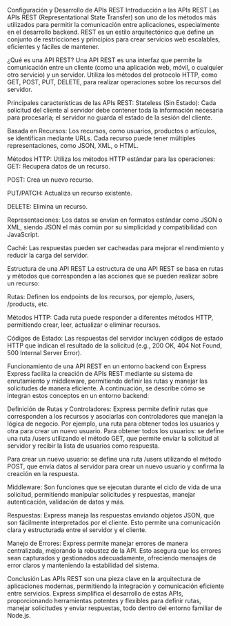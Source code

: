 Configuración y Desarrollo de APIs REST
Introducción a las APIs REST
Las APIs REST (Representational State Transfer) son uno de los métodos más utilizados para permitir la comunicación entre aplicaciones, especialmente en el desarrollo backend. REST es un estilo arquitectónico que define un conjunto de restricciones y principios para crear servicios web escalables, eficientes y fáciles de mantener.

¿Qué es una API REST?
Una API REST es una interfaz que permite la comunicación entre un cliente (como una aplicación web, móvil, o cualquier otro servicio) y un servidor. Utiliza los métodos del protocolo HTTP, como GET, POST, PUT, DELETE, para realizar operaciones sobre los recursos del servidor.

Principales características de las APIs REST:
Stateless (Sin Estado): Cada solicitud del cliente al servidor debe contener toda la información necesaria para procesarla; el servidor no guarda el estado de la sesión del cliente.

Basada en Recursos: Los recursos, como usuarios, productos o artículos, se identifican mediante URLs. Cada recurso puede tener múltiples representaciones, como JSON, XML, o HTML.

Métodos HTTP: Utiliza los métodos HTTP estándar para las operaciones:
GET: Recupera datos de un recurso.

POST: Crea un nuevo recurso.

PUT/PATCH: Actualiza un recurso existente.

DELETE: Elimina un recurso.


Representaciones: Los datos se envían en formatos estándar como JSON o XML, siendo JSON el más común por su simplicidad y compatibilidad con JavaScript.

Caché: Las respuestas pueden ser cacheadas para mejorar el rendimiento y reducir la carga del servidor.

Estructura de una API REST
La estructura de una API REST se basa en rutas y métodos que corresponden a las acciones que se pueden realizar sobre un recurso:

Rutas: Definen los endpoints de los recursos, por ejemplo, /users, /products, etc.

Métodos HTTP: Cada ruta puede responder a diferentes métodos HTTP, permitiendo crear, leer, actualizar o eliminar recursos.

Códigos de Estado: Las respuestas del servidor incluyen códigos de estado HTTP que indican el resultado de la solicitud (e.g., 200 OK, 404 Not Found, 500 Internal Server Error).

Funcionamiento de una API REST en un entorno backend con Express
Express facilita la creación de APIs REST mediante su sistema de enrutamiento y middleware, permitiendo definir las rutas y manejar las solicitudes de manera eficiente. A continuación, se describe cómo se integran estos conceptos en un entorno backend:

Definición de Rutas y Controladores: Express permite definir rutas que corresponden a los recursos y asociarlas con controladores que manejan la lógica de negocio. Por ejemplo, una ruta para obtener todos los usuarios y otra para crear un nuevo usuario.
Para obtener todos los usuarios: se define una ruta /users utilizando el método GET, que permite enviar la solicitud al servidor y recibir la lista de usuarios como respuesta.

Para crear un nuevo usuario: se define una ruta /users utilizando el método POST, que envía datos al servidor para crear un nuevo usuario y confirma la creación en la respuesta.


Middleware: Son funciones que se ejecutan durante el ciclo de vida de una solicitud, permitiendo manipular solicitudes y respuestas, manejar autenticación, validación de datos y más.

Respuestas: Express maneja las respuestas enviando objetos JSON, que son fácilmente interpretados por el cliente. Esto permite una comunicación clara y estructurada entre el servidor y el cliente.

Manejo de Errores: Express permite manejar errores de manera centralizada, mejorando la robustez de la API. Esto asegura que los errores sean capturados y gestionados adecuadamente, ofreciendo mensajes de error claros y manteniendo la estabilidad del sistema.

Conclusión
Las APIs REST son una pieza clave en la arquitectura de aplicaciones modernas, permitiendo la integración y comunicación eficiente entre servicios. Express simplifica el desarrollo de estas APIs, proporcionando herramientas potentes y flexibles para definir rutas, manejar solicitudes y enviar respuestas, todo dentro del entorno familiar de Node.js.

